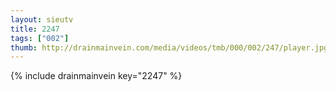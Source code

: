 ```yaml
--- 
layout: sieutv
title: 2247
tags: ["002"]
thumb: http://drainmainvein.com/media/videos/tmb/000/002/247/player.jpg
---
```

{% include drainmainvein key="2247" %} 
